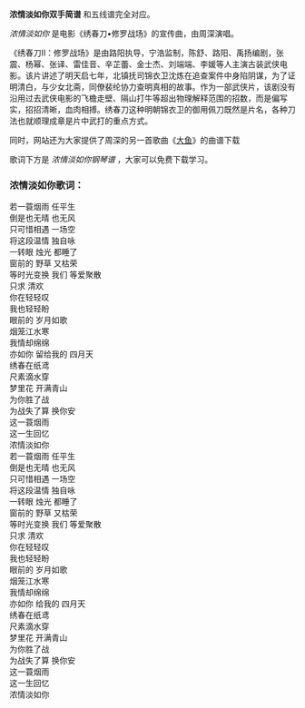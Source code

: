 

**浓情淡如你双手简谱** 和五线谱完全对应。

_浓情淡如你_ 是电影《绣春刀•修罗战场》的宣传曲，由周深演唱。

《绣春刀Ⅱ：修罗战场》是由路阳执导，宁浩监制，陈舒、路阳、禹扬编剧，张震、杨幂、张译、雷佳音、辛芷蕾、金士杰、刘端端、李媛等人主演古装武侠电影。该片讲述了明天启七年，北镇抚司锦衣卫沈炼在追查案件中身陷阴谋，为了证明清白，与少女北斋，同僚裴纶协力查明真相的故事。作为一部武侠片，该剧没有沿用过去武侠电影的飞檐走壁、隔山打牛等超出物理解释范围的招数，而是偏写实，招招清晰，血肉相搏。绣春刀这种明朝锦衣卫的御用佩刀既然是片名，各种刀法也就顺理成章是片中武打的重点方式。

同时，网站还为大家提供了周深的另一首歌曲《[大鱼](Music-6983-大鱼-周深.html "大鱼")》的曲谱下载

歌词下方是 _浓情淡如你钢琴谱_ ，大家可以免费下载学习。

### 浓情淡如你歌词：

若一蓑烟雨 任平生  
倒是也无晴 也无风  
只可惜相遇 一场空  
将这段温情 独自咏  
一转眼 烛光 都睡了  
窗前的 野草 又枯荣  
等时光变换 我们 等爱聚散  
只求 清欢  
你在轻轻叹  
我也轻轻盼  
眼前的 岁月如歌  
烟笼江水寒  
我情却绵绵  
亦如你 留给我的 四月天  
绣春在纸鸢  
尺素滴水穿  
梦里花 开满青山  
为你胜了战  
为战失了算 换你安  
这一蓑烟雨  
这一生回忆  
浓情淡如你  
若一蓑烟雨 任平生  
倒是也无晴 也无风  
只可惜相遇 一场空  
将这段温情 独自咏  
一转眼 烛光 都睡了  
窗前的 野草 又枯荣  
等时光变换 我们 等爱聚散  
只求 清欢  
你在轻轻叹  
我也轻轻盼  
眼前的 岁月如歌  
烟笼江水寒  
我情却绵绵  
亦如你 给我的 四月天  
绣春在纸鸢  
尺素滴水穿  
梦里花 开满青山  
为你胜了战  
为战失了算 换你安  
这一蓑烟雨  
这一生回忆  
浓情淡如你

